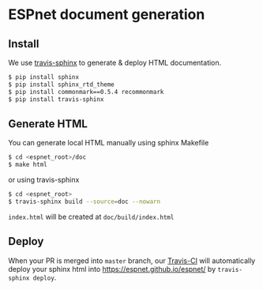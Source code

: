 # ESPnet document generation

## Install

We use [travis-sphinx](https://github.com/Syntaf/travis-sphinx) to generate & deploy HTML documentation.

```sh
$ pip install sphinx
$ pip install sphinx_rtd_theme
$ pip install commonmark==0.5.4 recommonmark
$ pip install travis-sphinx
```

## Generate HTML

You can generate local HTML manually using sphinx Makefile

```sh
$ cd <espnet_root>/doc
$ make html
```

or using travis-sphinx

```sh
$ cd <espnet_root>
$ travis-sphinx build --source=doc --nowarn
```

`index.html` will be created at `doc/build/index.html`

## Deploy

When your PR is merged into `master` branch, our [Travis-CI](https://github.com/espnet/espnet/blob/master/.travis.yml) will automatically deploy your sphinx html into https://espnet.github.io/espnet/ by `travis-sphinx deploy`.
